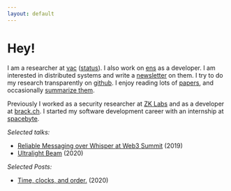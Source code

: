```yaml
---
layout: default
---
```


# Hey!

I am a researcher at [vac](https://vac.dev) ([status](https://status.im)). I also work on [ens](https://ens.domains) as a developer.
I am interested in distributed systems and write a [newsletter](https://distsys.substack.com/) on them.
I try to do my research transparently on [github](github.com/decanus/research). I enjoy reading lots of [papers](/papers-i-read/),
and occasionally [summarize them](https://github.com/decanus/research/issues/10).

Previously I worked as a security researcher at [ZK Labs](https://zklabs.io/) and as a developer at [brack.ch](https://brack.ch).
I started my software development career with an internship at [spacebyte](https://spacebyte.com/).

*Selected talks:*

- [Reliable Messaging over Whisper at Web3 Summit](https://www.youtube.com/watch?v=WMPw0dNyNmM) (2019)
- [Ultralight Beam](https://www.youtube.com/watch?v=OxEYV3fZ6Pk) (2020)

*Selected Posts:*

 - [Time, clocks, and order.](https://dean.eigenmann.me/blog/2020/01/06/time-clocks-and-order/) (2020)
